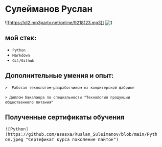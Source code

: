 # Сулейманов Руслан
![[https://dl2.mp3party.net/online/9218123.mp3]]
<kbd>
![I](https://github.com/asasxa/Ruslan_Suleimanov/blob/main/DSC00090.jpg "Сулейманов Руслан")
<kbd>

## мой стек:

* `Python`
* `Markdown`
* `Git/Github`

## Дополнительные умения и опыт:

    >  Работал технологом-разработчиком на кондитерской фабрике 

    > Диплом бакалавра по специальности "Технология продукции общественного питания"

## Полученные сертификаты обучения
<kbd>
![Python](https://github.com/asasxa/Ruslan_Suleimanov/blob/main/Python.jpeg "Сертефикат курса поколение пайтон")
<kbd>
